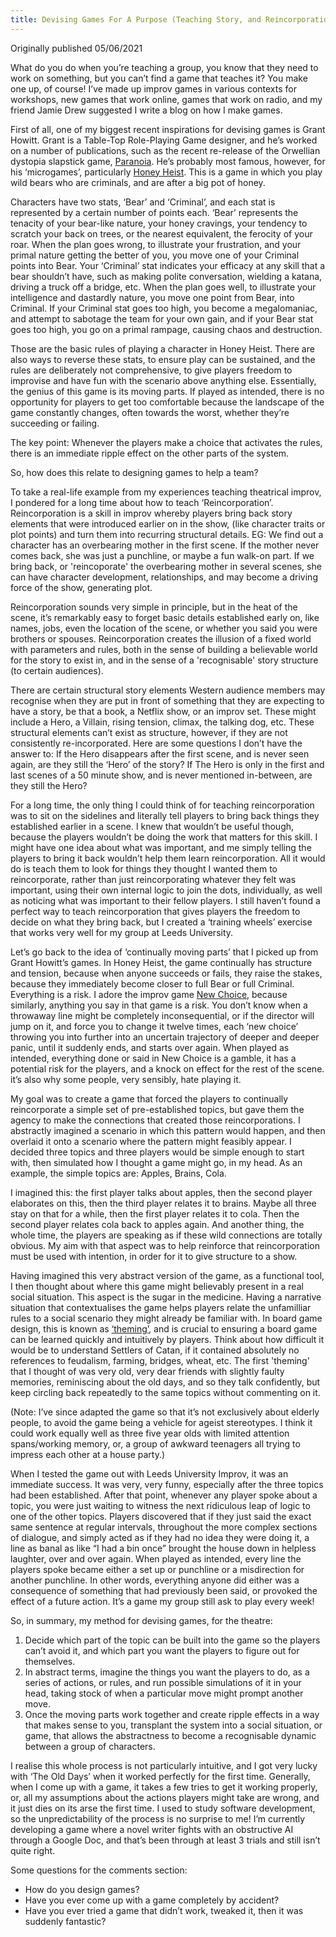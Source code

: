 ```yaml
---
title: Devising Games For A Purpose (Teaching Story, and Reincorporation)
---
```

Originally published 05/06/2021

What do you do when you’re teaching a group, you know that they need to work on something, but you can’t find a game that teaches it? You make one up, of course! I’ve made up improv games in various contexts for workshops, new games that work online, games that work on radio, and my friend Jamie Drew suggested I write a blog on how I make games.

First of all, one of my biggest recent inspirations for devising games is Grant Howitt. Grant is a Table-Top Role-Playing Game designer, and he’s worked on a number of publications, such as the recent re-release of the Orwellian dystopia slapstick game, [Paranoia](https://www.mongoosepublishing.com/products/paranoia-red-clearance-starter-set-1). He’s probably most famous, however, for his ‘microgames’, particularly [Honey Heist](https://gshowitt.itch.io/honey-heist). This is a game in which you play wild bears who are criminals, and are after a big pot of honey. 

Characters have two stats, ‘Bear’ and ‘Criminal’, and each stat is represented by a certain number of points each. ‘Bear’ represents the tenacity of your bear-like nature, your honey cravings, your tendency to scratch your back on trees, or the nearest equivalent, the ferocity of your roar. When the plan goes wrong, to illustrate your frustration, and your primal nature getting the better of you, you move one of your Criminal points into Bear. Your ‘Criminal’ stat indicates your efficacy at any skill that a bear shouldn’t have, such as making polite conversation, wielding a katana, driving a truck off a bridge, etc. When the plan goes well, to illustrate your intelligence and dastardly nature, you move one point from Bear, into Criminal. If your Criminal stat goes too high, you become a megalomaniac, and attempt to sabotage the team for your own gain, and if your Bear stat goes too high, you go on a primal rampage, causing chaos and destruction.

Those are the basic rules of playing a character in Honey Heist. There are also ways to reverse these stats, to ensure play can be sustained, and the rules are deliberately not comprehensive, to give players freedom to improvise and have fun with the scenario above anything else. Essentially, the genius of this game is its moving parts. If played as intended, there is no opportunity for players to get too comfortable because the landscape of the game constantly changes, often towards the worst, whether they’re succeeding or failing. 

The key point: Whenever the players make a choice that activates the rules, there is an immediate ripple effect on the other parts of the system.

So, how does this relate to designing games to help a team?

To take a real-life example from my experiences teaching theatrical improv, I pondered for a long time about how to teach ‘Reincorporation’. Reincorporation is a skill in improv whereby players bring back story elements that were introduced earlier on in the show, (like character traits or plot points) and turn them into recurring structural details. EG: We find out a character has an overbearing mother in the first scene. If the mother never comes back, she was just a punchline, or maybe a fun walk-on part. If we bring back, or 'reincoporate' the overbearing mother in several scenes, she can have character development, relationships, and may become a driving force of the show, generating plot.

Reincorporation sounds very simple in principle, but in the heat of the scene, it’s remarkably easy to forget basic details established early on, like names, jobs, even the location of the scene, or whether you said you were brothers or spouses. Reincorporation creates the illusion of a fixed world with parameters and rules, both in the sense of building a believable world for the story to exist in, and in the sense of a 'recognisable' story structure (to certain audiences). 

There are certain structural story elements Western audience members may recognise when they are put in front of something that they are expecting to have a story, be that a book, a Netflix show, or an improv set. These might include a Hero, a Villain, rising tension, climax, the talking dog, etc. These structural elements can’t exist as structure, however, if they are not consistently re-incorporated. Here are some questions I don’t have the answer to: If the Hero disappears after the first scene, and is never seen again, are they still the ‘Hero’ of the story? If The Hero is only in the first and last scenes of a 50 minute show, and is never mentioned in-between, are they still the Hero?

For a long time, the only thing I could think of for teaching reincorporation was to sit on the sidelines and literally tell players to bring back things they established earlier in a scene. I knew that wouldn’t be useful though, because the players wouldn’t be doing the work that matters for this skill. I might have one idea about what was important, and me simply telling the players to bring it back wouldn’t help them learn reincorporation. All it would do is teach them to look for things they thought I wanted them to reincorporate, rather than just reincorporating whatever they felt was important, using their own internal logic to join the dots, individually, as well as noticing what was important to their fellow players. I still haven’t found a perfect way to teach reincorporation that gives players the freedom to decide on what they bring back, but I created a ‘training wheels’ exercise that works very well for my group at Leeds University.

Let’s go back to the idea of ‘continually moving parts’ that I picked up from Grant Howitt’s games. In Honey Heist, the game continually has structure and tension, because when anyone succeeds or fails, they raise the stakes, because they immediately become closer to full Bear or full Criminal. Everything is a risk. I adore the improv game [New Choice](https://www.youtube.com/watch?v=IPfkJo3e7_M), because similarly, anything you say in that game is a risk. You don’t know when a throwaway line might be completely inconsequential, or if the director will jump on it, and force you to change it twelve times, each ‘new choice’ throwing you into further into an uncertain trajectory of deeper and deeper panic, until it suddenly ends, and starts over again. When played as intended, everything done or said in New Choice is a gamble, it has a potential risk for the players, and a knock on effect for the rest of the scene. it’s also why some people, very sensibly, hate playing it.

My goal was to create a game that forced the players to continually reincorporate a simple set of pre-established topics, but gave them the agency to make the connections that created those reincorporations. I abstractly imagined a scenario in which this pattern would happen, and then overlaid it onto a scenario where the pattern might feasibly appear. I decided three topics and three players would be simple enough to start with, then simulated how I thought a game might go, in my head. As an example, the simple topics are: Apples, Brains, Cola. 

I imagined this: the first player talks about apples, then the second player elaborates on this, then the third player relates it to brains. Maybe all three stay on that for a while, then the first player relates it to cola. Then the second player relates cola back to apples again. And another thing, the whole time, the players are speaking as if these wild connections are totally obvious. My aim with that aspect was to help reinforce that reincorporation must be used with intention, in order for it to give structure to a show. 

Having imagined this very abstract version of the game, as a functional tool, I then thought about where this game might believably present in a real social situation. This aspect is the sugar in the medicine. Having a narrative situation that contextualises the game helps players relate the unfamilliar rules to a social scenario they might already be familiar with. In board game design, this is known as [‘theming’](https://www.dicebreaker.com/categories/board-game/how-to/how-to-teach-board-games), and is crucial to ensuring a board game can be learned quickly and intuitively by players. Think about how difficult it would be to understand Settlers of Catan, if it contained absolutely no references to feudalism, farming, bridges, wheat, etc. The first 'theming' that I thought of was very old, very dear friends with slightly faulty memories, reminiscing about the old days, and so they talk confidently, but keep circling back repeatedly to the same topics without commenting on it. 

(Note: I’ve since adapted the game so that it’s not exclusively about elderly people, to avoid the game being a vehicle for ageist stereotypes. I think it could work equally well as three five year olds with limited attention spans/working memory, or, a group of awkward teenagers all trying to impress each other at a house party.)

When I tested the game out with Leeds University Improv, it was an immediate success. It was very, very funny, especially after the three topics had been established. After that point, whenever any player spoke about a topic, you were just waiting to witness the next ridiculous leap of logic to one of the other topics. Players discovered that if they just said the exact same sentence at regular intervals, throughout the more complex sections of dialogue, and simply acted as if they had no idea they were doing it, a line as banal as like “I had a bin once” brought the house down in helpless laughter, over and over again. When played as intended, every line the players spoke became either a set up or punchline or a misdirection for another punchline. In other words, everything anyone did either was a consequence of something that had previously been said, or provoked the effect of a future action. It’s a game my group still ask to play every week!

So, in summary, my method for devising games, for the theatre:

1. Decide which part of the topic can be built into the game so the players can’t avoid it, and which part you want the players to figure out for themselves.
2. In abstract terms, imagine the things you want the players to do, as a series of actions, or rules, and run possible simulations of it in your head, taking stock of when a particular move might prompt another move.
3. Once the moving parts work together and create ripple effects in a way that makes sense to you, transplant the system into a social situation, or game, that allows the abstractness to become a recognisable dynamic between a group of characters.

I realise this whole process is not particularly intuitive, and I got very lucky with ‘The Old Days’ when it worked perfectly for the first time. Generally, when I come up with a game, it takes a few tries to get it working properly, or, all my assumptions about the actions players might take are wrong, and it just dies on its arse the first time. I used to study software development, so the unpredictability of the process is no surprise to me! I’m currently developing a game where a novel writer fights with an obstructive AI through a Google Doc, and that’s been through at least 3 trials and still isn’t quite right.

Some questions for the comments section: 

- How do you design games? 
- Have you ever come up with a game completely by accident? 
- Have you ever tried a game that didn’t work, tweaked it, then it was suddenly fantastic?